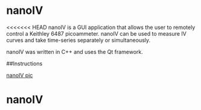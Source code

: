 # nanoIV
<<<<<<< HEAD
nanoIV is a GUI application that allows the user to remotely control a Keithley 6487 picoammeter. nanoIV can be used to measure IV curves and take time-series separately or simultaneously.

nanoIV was written in C++ and uses the Qt framework.

##Instructions

[nanoIV pic](./home/preston/Desktop/Science/Research/QtApplications/nanoIV/nanoIV_pic.PNG)

# nanoIV
